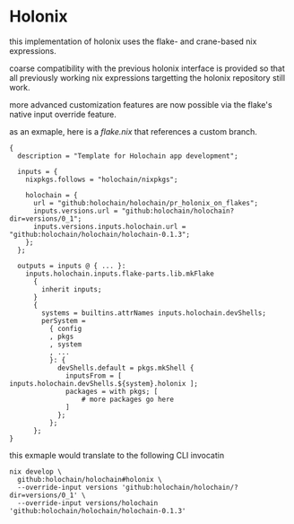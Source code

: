 # Holonix

this implementation of holonix uses the flake- and crane-based nix expressions.

coarse compatibility with the previous holonix interface is provided so that
all previously working nix expressions targetting the holonix repository still
work.

more advanced customization features are now possible via the flake's native
input override feature.

as an exmaple, here is a _flake.nix_ that references a custom branch.

```nix=
{
  description = "Template for Holochain app development";

  inputs = {
    nixpkgs.follows = "holochain/nixpkgs";

    holochain = {
      url = "github:holochain/holochain/pr_holonix_on_flakes";
      inputs.versions.url = "github:holochain/holochain?dir=versions/0_1";
      inputs.versions.inputs.holochain.url = "github:holochain/holochain/holochain-0.1.3";
    };
  };

  outputs = inputs @ { ... }:
    inputs.holochain.inputs.flake-parts.lib.mkFlake
      {
        inherit inputs;
      }
      {
        systems = builtins.attrNames inputs.holochain.devShells;
        perSystem =
          { config
          , pkgs
          , system
          , ...
          }: {
            devShells.default = pkgs.mkShell {
              inputsFrom = [ inputs.holochain.devShells.${system}.holonix ];
              packages = with pkgs; [
                  # more packages go here
              ]
            };
          };
      };
}
```

this exmaple would translate to the following CLI invocatin

```shell=
nix develop \
  github:holochain/holochain#holonix \
  --override-input versions 'github:holochain/holochain/?dir=versions/0_1' \
  --override-input versions/holochain 'github:holochain/holochain/holochain-0.1.3'
```
